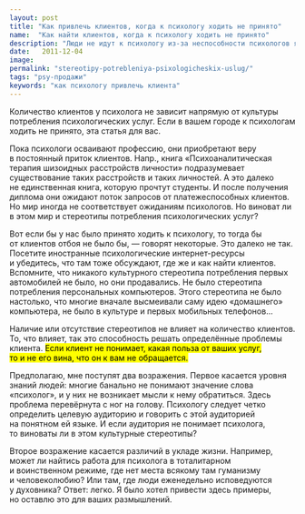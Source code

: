 ```yaml
---
layout: post
title: "Как привлечь клиентов, когда к психологу ходить не принято"
name:  "Как найти клиентов, когда к психологу ходить не принято"
description: "Люди не идут к психологу из-за неспособности психологов ясно и четко донести до потенциальных клиентов спектр решаемых актуальных проблем."
date:   2011-12-04			 
image: 
permalink: "stereotipy-potrebleniya-psixologicheskix-uslug/"
tags: "psy-продажи"
keywords: "как психологу привлечь клиента"
---
```



<p>Количество клиентов у&nbsp;психолога не&nbsp;зависит напрямую от&nbsp;культуры потребления психологических услуг. Если в&nbsp;вашем городе к&nbsp;психологам ходить не&nbsp;принято, эта статья для вас.</p>
<p>Пока психологи осваивают профессию, они приобретают веру в&nbsp;постоянный приток клиентов. Напр., книга «Психоаналитическая терапия шизоидных расстройств личности» подразумевает существование таких расстройств и&nbsp;таких личностей. А&nbsp;это далеко не&nbsp;единственная книга, которую прочтут студенты. И&nbsp;после получения диплома они ожидают поток запросов от&nbsp;платежеспособных клиентов. Но&nbsp;мир иногда не&nbsp;соответствует ожиданиям психологов. Но&nbsp;виноват&nbsp;ли в&nbsp;этом мир и&nbsp;стереотипы потребления психологических услуг?</p>
<p>Вот если&nbsp;бы у&nbsp;нас было принято ходить к&nbsp;психологу, то&nbsp;тогда&nbsp;бы от&nbsp;клиентов отбоя не&nbsp;было&nbsp;бы,&nbsp;— говорят некоторые. Это далеко не&nbsp;так. Посетите иностранные психологические интернет-ресурсы и&nbsp;убедитесь, что там тоже обсуждают, где&nbsp;же и&nbsp;как найти клиентов. Вспомните, что никакого культурного стереотипа потребления первых автомобилей не&nbsp;было, но&nbsp;они продавались. Не&nbsp;было стереотипа потребления персональных компьютеров. Этого стереотипа не&nbsp;было настолько, что многие вначале высмеивали саму идею «домашнего» компьютера, не&nbsp;было в&nbsp;культуре и&nbsp;первых мобильных телефонов...</p>
<p>Наличие или отсутствие стереотипов не&nbsp;влияет на&nbsp;количество клиентов. То, что влияет, так это способность решать определённые проблемы клиента. <mark>Если клиент не&nbsp;понимает, какая польза от&nbsp;ваших услуг, то&nbsp;и&nbsp;не&nbsp;его вина, что он&nbsp;к&nbsp;вам не&nbsp;обращается.</mark></p>
<p>Предполагаю, мне поступят два возражения. Первое касается уровня знаний людей: многие банально не&nbsp;понимают значение слова «психолог», и&nbsp;у&nbsp;них не&nbsp;возникает мысли к&nbsp;нему обратиться. Здесь проблема перевёрнута с&nbsp;ног на&nbsp;голову. Психологу следует четко определить целевую аудиторию и&nbsp;говорить с&nbsp;этой аудиторией на&nbsp;понятном ей&nbsp;языке. И&nbsp;если аудитория не&nbsp;понимает психолога, то&nbsp;виноваты&nbsp;ли в&nbsp;этом культурные стереотипы?</p>
<p>Второе возражение касается различий в&nbsp;укладе жизни. Например, может&nbsp;ли найтись работа для психолога в&nbsp;тоталитарном и&nbsp;воинственном режиме, где нет места всякому там гуманизму и&nbsp;человеколюбию? Или там, где люди еженедельно исповедуются у&nbsp;духовника? Ответ: легко. Я&nbsp;было хотел привести здесь примеры, но&nbsp;оставлю это для ваших размышлений.</p>

